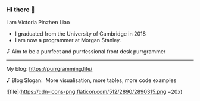 ### Hi there 👋

 
I am Victoria Pinzhen Liao

- I graduated from the University of Cambridge in 2018
- I am now a programmer at Morgan Stanley. 

♪ Aim to be a purrfect and purrfessional front desk purrgrammer

--------------

My blog: https://purrgramming.life/

♪ Blog Slogan:  More visualisation, more tables, more code examples 

![file](https://cdn-icons-png.flaticon.com/512/2890/2890315.png =20x)
